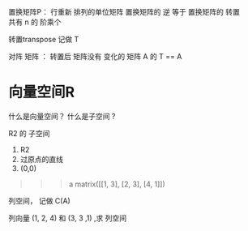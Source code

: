 置换矩阵P： 行重新 排列的单位矩阵 
置换矩阵的 逆 等于 置换矩阵的 转置  
共有 n 的 阶乘个

转置transpose  记做 T

对阵 矩阵 ：
转置后 矩阵没有 变化的 矩阵  A 的 T == A


# 向量空间R

 什么是向量空间？ 什么是子空间 ?


R2 的 子空间
1. R2
2. 过原点的直线
3. (0,0)

>>> a
matrix([[1, 3],
        [2, 3],
        [4, 1]])


列空间， 记做 C(A)

列向量 (1, 2, 4) 和 (3, 3 ,1) ,求 列空间 






